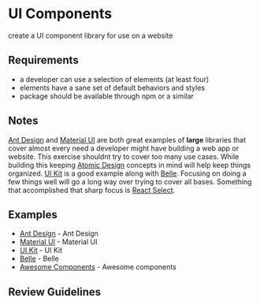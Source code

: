 # UI Components
create a UI component library for use on a website

## Requirements

- a developer can use a selection of elements (at least four)
- elements have a sane set of default behaviors and styles
- package should be available through npm or a similar 

## Notes

[Ant Design](https://ant.design/) and [Material UI](https://material-ui.com/) are both great examples of **large** libraries that cover almost every need a developer might have building a web app or website. This exercise shouldnt try to cover too many use cases. While building this keeping [Atomic Design](http://bradfrost.com/blog/post/atomic-web-design/) concepts in mind will help keep things organized. [UI Kit](https://github.com/uikit/uikit) is a good example along with [Belle](https://github.com/nikgraf/belle). Focusing on doing a few things well will go a long way over trying to cover all bases. Something that accomplished that sharp focus is [React Select](https://github.com/JedWatson/react-select).

## Examples

- [Ant Design](https://ant.design/) - Ant Design
- [Material UI](https://material-ui.com/) - Material UI
- [UI Kit](https://github.com/uikit/uikit) - UI Kit
- [Belle](https://github.com/nikgraf/belle) - Belle
- [Awesome Components](https://github.com/brillout/awesome-react-components) - Awesome components

## Review Guidelines


